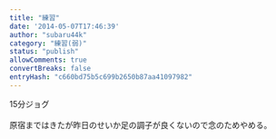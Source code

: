 ```yaml
---
title: "練習"
date: '2014-05-07T17:46:39'
author: "subaru44k"
category: "練習(弱)"
status: "publish"
allowComments: true
convertBreaks: false
entryHash: "c660bd75b5c699b2650b87aa41097982"
---
```

15分ジョグ<br>
<br>
原宿まではきたが昨日のせいか足の調子が良くないので念のためやめる。
